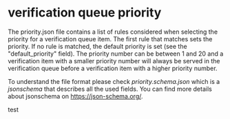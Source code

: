 # verification queue priority

The priority.json file contains a list of rules considered when selecting the priority for a verification queue item. The first rule that matches sets the priority. If no rule is matched, the default priority is set (see the "default_priority" field). The priority number can be between 1 and 20 and a verification item with a smaller priority number will always be served in the verification queue before a verification item with a higher priority number.

To understand the file format please check *priority.schema.json* which is a *jsonschema* that describes all the used fields. You can find more details about jsonschema on https://json-schema.org/.

test